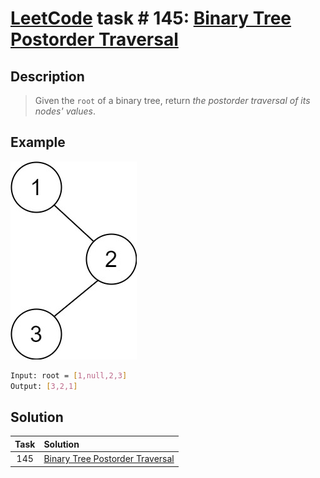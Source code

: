 # [LeetCode][leetcode] task # 145: [Binary Tree Postorder Traversal][task]

Description
-----------

> Given the `root` of a binary tree,
> return _the postorder traversal of its nodes' values_.

Example
-------

![node.png](image/node.png)

```sh
Input: root = [1,null,2,3]
Output: [3,2,1]
```

Solution
--------

| Task | Solution                                    |
|:----:|:--------------------------------------------|
| 145  | [Binary Tree Postorder Traversal][solution] |


[leetcode]: <http://leetcode.com/>
[task]: <https://leetcode.com/problems/binary-tree-postorder-traversal/>
[solution]: <https://github.com/wellaxis/praxis-leetcode/blob/main/src/main/java/com/witalis/praxis/leetcode/task/h2/p145/option/Practice.java>
